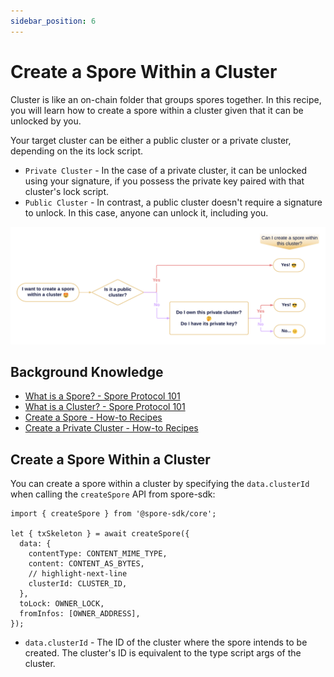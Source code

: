 ```yaml
---
sidebar_position: 6
---
```


# Create a Spore Within a Cluster

Cluster is like an on-chain folder that groups spores together. In this recipe, you will learn how to create a spore within a cluster given that it can be unlocked by you.

Your target cluster can be either a public cluster or a private cluster, depending on the its lock script.

- `Private Cluster` - In the case of a private cluster,  it can be unlocked using your signature, if you possess the private key paired with that cluster's lock script.
- `Public Cluster` - In contrast, a public cluster doesn't require a signature to unlock. In this case, anyone can unlock it, including you.

![spore-in-cluster-flowchart.png](../../static/img/recipes/spore-in-cluster-flowchart.png)

## Background Knowledge
- [What is a Spore? - Spore Protocol 101](/basics/spore-101#what-is-a-spore)
- [What is a Cluster? - Spore Protocol 101](/basics/spore-101#what-is-a-cluster)
- [Create a Spore - How-to Recipes](/recipes/create-spore)
- [Create a Private Cluster - How-to Recipes](/recipes/create-private-cluster)

## Create a Spore Within a Cluster

You can create a spore within a cluster by specifying the `data.clusterId` when calling the `createSpore` API from spore-sdk:

```tsx
import { createSpore } from '@spore-sdk/core';

let { txSkeleton } = await createSpore({
  data: {
    contentType: CONTENT_MIME_TYPE,
    content: CONTENT_AS_BYTES,
    // highlight-next-line
    clusterId: CLUSTER_ID,
  },
  toLock: OWNER_LOCK,
  fromInfos: [OWNER_ADDRESS],
});
```

- `data.clusterId` - The ID of the cluster where the spore intends to be created. The cluster's ID is equivalent to the type script args of the cluster.

